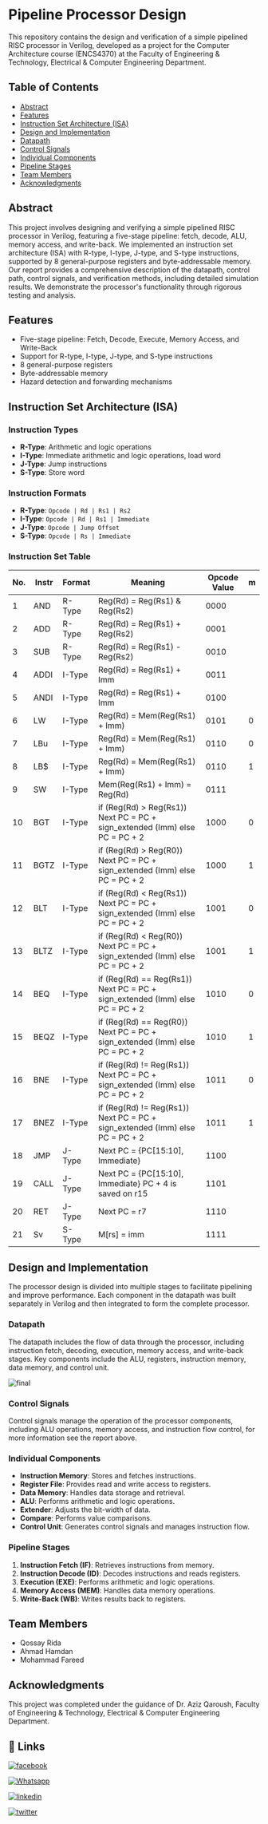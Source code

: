 # Pipeline Processor Design
This repository contains the design and verification of a simple pipelined RISC processor in Verilog, developed as a project for the Computer Architecture course (ENCS4370) at the Faculty of Engineering & Technology, Electrical & Computer Engineering Department.

## Table of Contents
- [Abstract](#abstract)
- [Features](#features)
- [Instruction Set Architecture (ISA)](#instruction-set-architecture-isa)
- [Design and Implementation](#design-and-implementation)
- [Datapath](#datapath)
- [Control Signals](#control-signals)
- [Individual Components](#individual-components)
- [Pipeline Stages](#pipeline-stages)
- [Team Members](#team-members)
- [Acknowledgments](#acknowledgments)

## Abstract
This project involves designing and verifying a simple pipelined RISC processor in Verilog, featuring a five-stage pipeline: fetch, decode, ALU, memory access, and write-back. We implemented an instruction set architecture (ISA) with R-type, I-type, J-type, and S-type instructions, supported by 8 general-purpose registers and byte-addressable memory. Our report provides a comprehensive description of the datapath, control path, control signals, and verification methods, including detailed simulation results. We demonstrate the processor's functionality through rigorous testing and analysis.

## Features
- Five-stage pipeline: Fetch, Decode, Execute, Memory Access, and Write-Back
- Support for R-type, I-type, J-type, and S-type instructions
- 8 general-purpose registers
- Byte-addressable memory
- Hazard detection and forwarding mechanisms

## Instruction Set Architecture (ISA)
### Instruction Types
- **R-Type**: Arithmetic and logic operations
- **I-Type**: Immediate arithmetic and logic operations, load word
- **J-Type**: Jump instructions
- **S-Type**: Store word

### Instruction Formats
- **R-Type**: `Opcode | Rd | Rs1 | Rs2`
- **I-Type**: `Opcode | Rd | Rs1 | Immediate`
- **J-Type**: `Opcode | Jump Offset`
- **S-Type**: `Opcode | Rs | Immediate`

### Instruction Set Table
| No. | Instr | Format | Meaning | Opcode Value | m |
|-----|-------|--------|---------|--------------|---|
| 1   | AND   | R-Type | Reg(Rd) = Reg(Rs1) & Reg(Rs2) | 0000 |   |
| 2   | ADD   | R-Type | Reg(Rd) = Reg(Rs1) + Reg(Rs2) | 0001 |   |
| 3   | SUB   | R-Type | Reg(Rd) = Reg(Rs1) - Reg(Rs2) | 0010 |   |
| 4   | ADDI  | I-Type | Reg(Rd) = Reg(Rs1) + Imm | 0011 |   |
| 5   | ANDI  | I-Type | Reg(Rd) = Reg(Rs1) + Imm | 0100 |   |
| 6   | LW    | I-Type | Reg(Rd) = Mem(Reg(Rs1) + Imm) | 0101 | 0 |
| 7   | LBu   | I-Type | Reg(Rd) = Mem(Reg(Rs1) + Imm) | 0110 | 0 |
| 8   | LB$   | I-Type | Reg(Rd) = Mem(Reg(Rs1) + Imm) | 0110 | 1 |
| 9   | SW    | I-Type | Mem(Reg(Rs1) + Imm) = Reg(Rd) | 0111 |   |
| 10  | BGT   | I-Type | if (Reg(Rd) > Reg(Rs1)) Next PC = PC + sign_extended (Imm) else PC = PC + 2 | 1000 | 0 |
| 11  | BGTZ  | I-Type | if (Reg(Rd) > Reg(R0)) Next PC = PC + sign_extended (Imm) else PC = PC + 2 | 1000 | 1 |
| 12  | BLT   | I-Type | if (Reg(Rd) < Reg(Rs1)) Next PC = PC + sign_extended (Imm) else PC = PC + 2 | 1001 | 0 |
| 13  | BLTZ  | I-Type | if (Reg(Rd) < Reg(R0)) Next PC = PC + sign_extended (Imm) else PC = PC + 2 | 1001 | 1 |
| 14  | BEQ   | I-Type | if (Reg(Rd) == Reg(Rs1)) Next PC = PC + sign_extended (Imm) else PC = PC + 2 | 1010 | 0 |
| 15  | BEQZ  | I-Type | if (Reg(Rd) == Reg(R0)) Next PC = PC + sign_extended (Imm) else PC = PC + 2 | 1010 | 1 |
| 16  | BNE   | I-Type | if (Reg(Rd) != Reg(Rs1)) Next PC = PC + sign_extended (Imm) else PC = PC + 2 | 1011 | 0 |
| 17  | BNEZ  | I-Type | if (Reg(Rd) != Reg(Rs1)) Next PC = PC + sign_extended (Imm) else PC = PC + 2 | 1011 | 1 |
| 18  | JMP   | J-Type | Next PC = {PC[15:10], Immediate} | 1100 |   |
| 19  | CALL  | J-Type | Next PC = {PC[15:10], Immediate} PC + 4 is saved on r15 | 1101 |   |
| 20  | RET   | J-Type | Next PC = r7 | 1110 |   |
| 21  | Sv    | S-Type | M[rs] = imm | 1111 |   | 

## Design and Implementation
The processor design is divided into multiple stages to facilitate pipelining and improve performance. Each component in the datapath was built separately in Verilog and then integrated to form the complete processor.

### Datapath
The datapath includes the flow of data through the processor, including instruction fetch, decoding, execution, memory access, and write-back stages. Key components include the ALU, registers, instruction memory, data memory, and control unit.

![final](https://github.com/qossayrida/PipelineProcessorDesign/assets/164505468/06ee75ba-6b8a-43a8-9df7-f4c44cb20ea2)

### Control Signals
Control signals manage the operation of the processor components, including ALU operations, memory access, and instruction flow control, for more information see the report above.

### Individual Components
- **Instruction Memory**: Stores and fetches instructions.
- **Register File**: Provides read and write access to registers.
- **Data Memory**: Handles data storage and retrieval.
- **ALU**: Performs arithmetic and logic operations.
- **Extender**: Adjusts the bit-width of data.
- **Compare**: Performs value comparisons.
- **Control Unit**: Generates control signals and manages instruction flow.

### Pipeline Stages
1. **Instruction Fetch (IF)**: Retrieves instructions from memory.
2. **Instruction Decode (ID)**: Decodes instructions and reads registers.
3. **Execution (EXE)**: Performs arithmetic and logic operations.
4. **Memory Access (MEM)**: Handles data memory operations.
5. **Write-Back (WB)**: Writes results back to registers.


## Team Members
- Qossay Rida
- Ahmad Hamdan
- Mohammad Fareed

## Acknowledgments
This project was completed under the guidance of Dr. Aziz Qaroush, Faculty of Engineering & Technology, Electrical & Computer Engineering Department.


## 🔗 Links

[![facebook](https://img.shields.io/badge/facebook-0077B5?style=for-the-badge&logo=facebook&logoColor=white)](https://www.facebook.com/qossay.rida?mibextid=2JQ9oc)

[![Whatsapp](https://img.shields.io/badge/Whatsapp-25D366?style=for-the-badge&logo=Whatsapp&logoColor=white)](https://wa.me/+972598592423)

[![linkedin](https://img.shields.io/badge/linkedin-0077B5?style=for-the-badge&logo=linkedin&logoColor=white)](https://www.linkedin.com/in/qossay-rida-3aa3b81a1?utm_source=share&utm_campaign=share_via&utm_content=profile&utm_medium=android_app )

[![twitter](https://img.shields.io/badge/twitter-1DA1F2?style=for-the-badge&logo=twitter&logoColor=white)](https://twitter.com/qossayrida)
